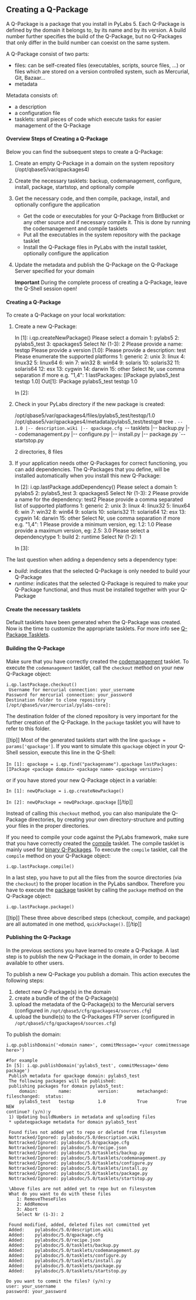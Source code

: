 [qptasklets]: /pylabsdoc/#/PyLabs50/QPTasklets
[qpcreatebinary]: /pylabsdoc/#/PyLabs50/QPCreatebinary


## Creating a Q-Package

A Q-Package is a package that you install in PyLabs 5.
Each Q-Package is defined by the domain it belongs to, by its name and by its version. A build number further specifies the build of the Q-Package, but no Q-Packages that only differ in the build number can coexist on the same system.

A Q-Package consist of two parts:

* files: can be self-created files (executables, scripts, source files, ...) or files which are stored on a version controlled system, such as Mercurial, Git, Bazaar...
* metadata

Metadata consists of:

* a description
* a configuration file
* tasklets: small pieces of code which execute tasks for easier management of the Q-Package


#### Overview Steps of Creating a Q-Package
Below you can find the subsequent steps to create a Q-Package:

1. Create an empty Q-Package in a domain on the system repository (/opt/qbase5/var/qpackages4)
2. Create the necessary tasklets: backup, codemanagement, configure, install, package, startstop, and optionally compile
3. Get the necessary code, and then compile, package, install, and optionally configure the application
    * Get the code or executables for your Q-Package from BitBucket or any other source and if necessary compile it. This is done by running the codemanagement and compile tasklets
    * Put all the executables in the system repository with the package tasklet
    * Install the Q-Package files in PyLabs with the install tasklet, optionally configure the application
4. Update the metadata and publish the Q-Package on the Q-Package Server specified for your domain

    **Important**
    During the complete process of creating a Q-Package, leave the Q-Shell session open!


#### Creating a Q-Package
To create a Q-Package on your local workstation:

1. Create a new Q-Package:

    In [1]: i.qp.createNewPackage()
     Please select a domain
        1: pylabs5
        2: pylabs5_test
        3: qpackages5
        Select Nr (1-3): 2
    Please provide a name: testqp
    Please provide a version [1.0]: 
    Please provide a description: test
     Please enumerate the supported platforms
        1: generic
        2: unix
        3: linux
        4: linux32
        5: linux64
        6: win
        7: win32
        8: win64
        9: solaris
        10: solaris32
        11: solaris64
        12: esx
        13: cygwin
        14: darwin
        15: other
        Select Nr, use comma separation if more e.g. "1,4": 1
    lastPackages: [IPackage pylabs5_test testqp 1.0]
    Out[1]: IPackage pylabs5_test testqp 1.0
    
    In [2]:
2. Check in your PyLabs directory if the new package is created:

    /opt/qbase5/var/qpackages4/files/pylabs5_test/testqp/1.0
    /opt/qbase5/var/qpackages4/metadata/pylabs5_test/testqp# tree
    .
    `-- 1.0
        |-- description.wiki
        |-- qpackage.cfg
        `-- tasklets
            |-- backup.py
            |-- codemanagement.py
            |-- configure.py
            |-- install.py
            |-- package.py
            `-- startstop.py
    
    2 directories, 8 files
3. If your application needs other Q-Packages for correct functioning, you can add dependencies. The Q-Packages that you define, will be installed automatically when you install this new Q-Package:

    In [2]: i.qp.lastPackage.addDependency()
     Please select a domain
        1: pylabs5
        2: pylabs5_test
        3: qpackages5
        Select Nr (1-3): 2
    Please provide a name for the dependency: test2
     Please provide a comma separated list of supported platforms
        1: generic
        2: unix
        3: linux
        4: linux32
        5: linux64
        6: win
        7: win32
        8: win64
        9: solaris
        10: solaris32
        11: solaris64
        12: esx
        13: cygwin
        14: darwin
        15: other
        Select Nr, use comma separation if more e.g. "1,4": 1
    Please provide a minimum version, eg: 1.2: 1.0
    Please provide a maximum version, eg: 2.5: 3.0
     Please select a dependencytype
        1: build
        2: runtime
        Select Nr (1-2): 1
    
    In [3]:


The last question when adding a dependency sets a dependency type:

* *build*: indicates that the selected Q-Package is only needed to build your Q-Package
* *runtime*: indicates that the selected Q-Package is required to make your Q-Package functional, and thus must be installed together with your Q-Package

#### Create the necessary tasklets
Default tasklets have been generated when the Q-Package was created. Now is the time to customize the appropriate tasklets.
For more info see [Q-Package Tasklets][qptasklets].


#### Building the Q-Package

Make sure that you have correctly created the [codemanagement][qptasklets] tasklet. To execute the `codemanagement` tasklet, call the `checkout` method on your new Q-Package object:

    i.qp.lastPackage.checkout()
     Username for mercurial connection: your_username
    Password for mercurial connection: your_password
    Destination folder to clone repository [/opt/qbase5/var/mercurial/pylabs-core]: 

The destination folder of the cloned repository is very important for the further creation of the Q-Package. In the `package` tasklet you will have to refer to this folder.


[[tip]]
Most of the generated tasklets start with the line `qpackage = params['qpackage']`. If you want to simulate this `qpackage` object in your Q-Shell session, execute this line in the Q-Shell:

`In [1]: qpackage = i.qp.find("packagename").qpackage`
`lastPackages: [IPackage <package domain> <package name> <package version>]`

or if you have stored your new Q-Package object in a variable:

`In [1]: newQPackage = i.qp.createNewPackage()`

`In [2]: newQPackage = newQPackage.qpackage`
[[/tip]]

Instead of calling this `checkout` method, you can also manipulate the Q-Package directories, by creating your own directory-structure and putting your files in the proper directories.

If you need to compile your code against the PyLabs framework, make sure that you have correctly created the [compile][qptasklets] tasklet. The compile tasklet is mainly used for [binary Q-Packages][qpcreatebinary].
To execute the `compile` tasklet, call the `compile` method on your Q-Package object:


    i.qp.lastPackage.compile()

In a last step, you have to put all the files from the source directories (via the `checkout`) to the proper location in the PyLabs sandbox. Therefore you have to execute the [package][qptasklets] tasklet by calling the `package` method on the Q-Package object:

    i.qp.lastPackage.package()

[[tip]]
These three above described steps (checkout, compile, and package) are all automated in one method, `quickPackage()`.
[[/tip]]


#### Publishing the Q-Package
In the previous sections you have learned to create a Q-Package. A last step is to publish the new Q-Package in the domain, in order to become available to other users.

To publish a new Q-Package you publish a domain. This action executes the following steps:

1. detect new Q-Package(s) in the domain
2. create a bundle of the of the Q-Package(s)
3. upload the metadata of the Q-Package(s) to the Mercurial servers (configured in `/opt/qbase5/cfg/qpackages4/sources.cfg`)
4. upload the bundle(s) to the Q-Packages FTP server (configured in `/opt/qbase5/cfg/qpackages4/sources.cfg`)

To publish the domain:

    i.qp.publishDomain('<domain name>', commitMessage='<your commitmessage here>')

    #for example
    In [5]: i.qp.publishDomain('pylabs5_test', commitMessage='demo package')
     Publish metadata for qpackage domain: pylabs5_test 
     The following packages will be published:
     publishing packages for domain pylabs5_test:
         domain:        name:          version:       metachanged:   fileschanged:  status:        
         pylabs5_test   testqp         1.0            True           True           NEW            
    continue? (y/n):y
     1) Updating buildNumbers in metadata and uploading files
     * updateqpackage metadata for domain pylabs5_test 
     
     Found files not added yet to repo or deleted from filesystem
     Nottracked/Ignored: pylabsdoc/5.0/description.wiki
     Nottracked/Ignored: pylabsdoc/5.0/qpackage.cfg
     Nottracked/Ignored: pylabsdoc/5.0/recipe.json
     Nottracked/Ignored: pylabsdoc/5.0/tasklets/backup.py
     Nottracked/Ignored: pylabsdoc/5.0/tasklets/codemanagement.py
     Nottracked/Ignored: pylabsdoc/5.0/tasklets/configure.py
     Nottracked/Ignored: pylabsdoc/5.0/tasklets/install.py
     Nottracked/Ignored: pylabsdoc/5.0/tasklets/package.py
     Nottracked/Ignored: pylabsdoc/5.0/tasklets/startstop.py
     
     \Above files are not added yet to repo but on filesystem
     What do you want to do with these files
        1: RemoveTheseFiles
        2: AddRemove
        3: Abort
        Select Nr (1-3): 2
     
     Found modified, added, deleted files not committed yet
     Added:    pylabsdoc/5.0/description.wiki
     Added:    pylabsdoc/5.0/qpackage.cfg
     Added:    pylabsdoc/5.0/recipe.json
     Added:    pylabsdoc/5.0/tasklets/backup.py
     Added:    pylabsdoc/5.0/tasklets/codemanagement.py
     Added:    pylabsdoc/5.0/tasklets/configure.py
     Added:    pylabsdoc/5.0/tasklets/install.py
     Added:    pylabsdoc/5.0/tasklets/package.py
     Added:    pylabsdoc/5.0/tasklets/startstop.py
      
    Do you want to commit the files? (y/n):y
    user: your_username
    password: your_password


